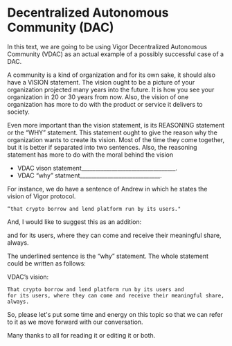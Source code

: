 # Decentralized Autonomous Community (DAC)

In this text, we are going to be using Vigor Decentralized Autonomous Community (VDAC) as an actual example of a possibly successful case of a DAC.

A community is a kind of organization and for its own sake, it should also have a VISION statement. The vision ought to be a picture of your organization projected many years into the future. It is how you see your organization in 20 or 30 years from now. Also, the vision of one organization has more to do with the product or service it delivers to society.

Even more important than the vision statement, is its REASONING statement or the “WHY” statement. This statement ought to give the reason why the organization wants to create its vision. Most of the time they come together, but it is better if separated into two sentences. Also, the reasoning statement has more to do with the moral behind the vision

* VDAC vison statement__________________________________.
* VDAC “why” statment_____________________________.

For instance, we do have a sentence of Andrew in which he states the vision of Vigor protocol.
```
“that crypto borrow and lend platform run by its users."
```
And, I would like to suggest this as an addition:

and for its users, where they can come and receive their meaningful share, always.  

The underlined sentence is the “why” statement. The whole statement could be written as follows: 

VDAC’s vision: 
```
That crypto borrow and lend platform run by its users and 
for its users, where they can come and receive their meaningful share, always.
```
So, please let's put some time and energy on this topic so that we can refer to it as we move forward with our conversation.

Many thanks to all for reading it or editing it or both.


